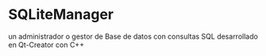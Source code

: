 # SQLiteManager
un administrador o gestor de Base de datos con consultas SQL desarrollado en Qt-Creator con C++
